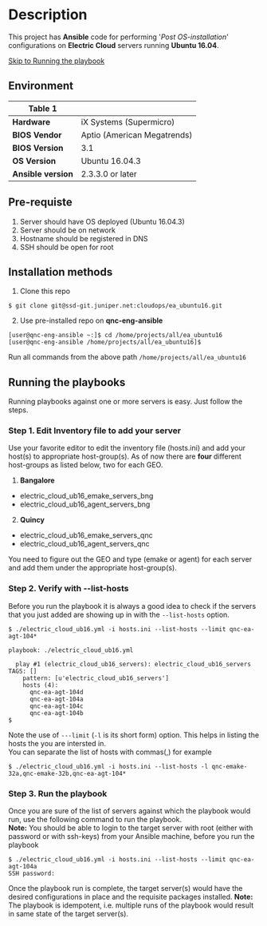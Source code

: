 # Description
This project has **Ansible** code for performing '*Post OS-installation*' configurations on **Electric Cloud**  servers running **Ubuntu 16.04**.

[Skip to Running the playbook](#running-the-playbooks)

## Environment
|**Table 1**        |                            |
|-------------------|----------------------------|
|**Hardware**       | iX Systems (Supermicro)    |
|**BIOS Vendor**    | Aptio (American Megatrends)|
|**BIOS Version**   | 3.1                        |
|**OS Version**     | Ubuntu 16.04.3             |
|**Ansible version**| 2.3.3.0 or later           |

## Pre-requiste
1. Server should have OS deployed (Ubuntu 16.04.3)
2. Server should be on network
3. Hostname should be registered in DNS
4. SSH should be open for root

## Installation methods
1. Clone this repo
```
$ git clone git@ssd-git.juniper.net:cloudops/ea_ubuntu16.git
```
2. Use pre-installed repo on **qnc-eng-ansible**
```
[user@qnc-eng-ansible ~:]$ cd /home/projects/all/ea_ubuntu16
[user@qnc-eng-ansible /home/projects/all/ea_ubuntu16]$
```

   Run all commands from the above path ```/home/projects/all/ea_ubuntu16```
## Running the playbooks
Running playbooks against one or more servers is easy. Just follow the steps.

### Step 1. Edit Inventory file to add your server
Use your favorite editor to edit the inventory file (hosts.ini) and add your host(s) to
appropriate host-group(s).
As of now there are **four** different host-groups as listed below,
two for each GEO.
1. **Bangalore**
* electric_cloud_ub16_emake_servers_bng
* electric_cloud_ub16_agent_servers_bng
2. **Quincy**
* electric_cloud_ub16_emake_servers_qnc
* electric_cloud_ub16_agent_servers_qnc

You need to figure out the GEO and type (emake or agent) for each server and add them under the appropriate host-group(s).
### Step 2. Verify with --list-hosts
Before you run the playbook it is always a good idea to check if the servers that you just added are showing up in with the ```--list-hosts``` option.  
```
$ ./electric_cloud_ub16.yml -i hosts.ini --list-hosts --limit qnc-ea-agt-104*

playbook: ./electric_cloud_ub16.yml

  play #1 (electric_cloud_ub16_servers): electric_cloud_ub16_servers    TAGS: []
    pattern: [u'electric_cloud_ub16_servers']
    hosts (4):
      qnc-ea-agt-104d
      qnc-ea-agt-104a
      qnc-ea-agt-104c
      qnc-ea-agt-104b
$
```
Note the use of ```---limit``` (```-l``` is its short form) option. This helps in listing the hosts the you are intersted in.  
You can separate the list of hosts with commas(,) for example  
```
$ ./electric_cloud_ub16.yml -i hosts.ini --list-hosts -l qnc-emake-32a,qnc-emake-32b,qnc-ea-agt-104*
```  
### Step 3. Run the playbook
Once you are sure of the list of servers against which the playbook would run, use the following command to run the playbook.  
**Note:** You should be able to login to the target server with root (either with password or with ssh-keys) from your Ansible machine, before you run the playbook
```
$ ./electric_cloud_ub16.yml -i hosts.ini --list-hosts --limit qnc-ea-agt-104a
SSH password:
```
Once the playbook run is complete, the target server(s) would have the desired configurations in place and the requisite packages installed.
**Note:** The playbook is idempotent, i.e. multiple runs of the playbook would result in same state of the target server(s).
